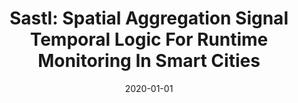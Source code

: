 ---
title: "Sastl: Spatial Aggregation Signal Temporal Logic For Runtime Monitoring In Smart Cities"
date: 2020-01-01
venue: "11th ACM/IEEE International Conference on Cyber-Physical Systems, ICCPS 2020, Sydney, Australia, April 21-25, 2020"
paperurl: https://doi.org/10.1109/ICCPS48487.2020.00013
authors: "Meiyi Ma, Ezio Bartocci, Eli Lifland, John A Stankovic and Lu Feng"
---